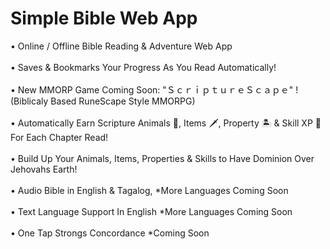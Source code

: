 # Simple Bible Web App
• Online / Offline Bible Reading & Adventure Web App<br><br>
• Saves & Bookmarks Your Progress As You Read Automatically!<br><br>
• New MMORP Game Coming Soon:  "ＳｃｒｉｐｔｕｒｅＳｃａｐｅ" ! (Biblicaly Based RuneScape Style MMORPG)<br><br>
• Automatically Earn Scripture Animals 🐅, Items 🗡️, Property 🏝️ & Skill XP 💎 For Each Chapter Read!<br><br>
• Build Up Your Animals, Items, Properties & Skills to Have Dominion Over Jehovahs Earth!<br><br>
• Audio Bible in English & Tagalog, *More Languages Coming Soon<br><br>
• Text Language Support In English *More Languages Coming Soon<br><br>
• One Tap Strongs Concordance *Coming Soon<br><br>
